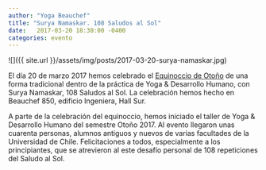 ```yaml
---
author: "Yoga Beauchef"
title: "Surya Namaskar. 108 Saludos al Sol"
date:   2017-03-20 18:30:00 -0400
categories: evento
---
```


![]({{ site.url }}/assets/img/posts/2017-03-20-surya-namaskar.jpg)

El día 20 de marzo 2017 hemos celebrado el [Equinoccio de Otoño](https://es.wikipedia.org/wiki/Equinoccio) de una forma tradicional dentro de la práctica de Yoga & Desarrollo Humano, con Surya Namaskar, 108 Saludos al Sol. La celebración hemos hecho en Beauchef 850, edificio Ingeniera, Hall Sur.

A parte de la celebración del equinoccio, hemos iniciado el taller de Yoga & Desarrollo Humano del semestre Otoño 2017. Al evento llegaron unas cuarenta personas, alumnos antiguos y nuevos de varias facultades de la Universidad de Chile. Felicitaciones a todos, especialmente a los principiantes, que se atrevieron al este desafío personal de 108 repeticiones del Saludo al Sol.
